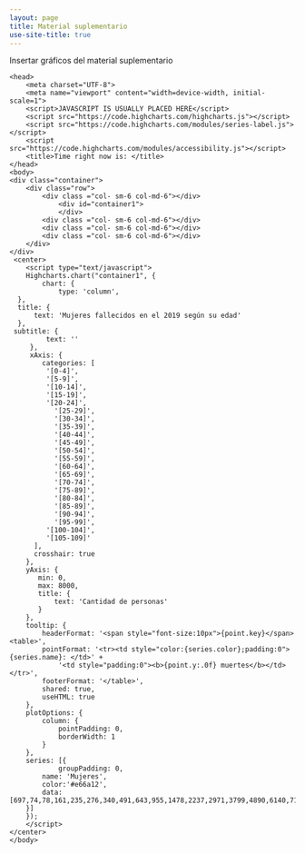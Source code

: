 ```yaml
---
layout: page
title: Material suplementario
use-site-title: true
---
```


Insertar gráficos del material suplementario


    <head>
        <meta charset="UTF-8">
        <meta name="viewport" content="width=device-width, initial-scale=1">
        <script>JAVASCRIPT IS USUALLY PLACED HERE</script>
        <script src="https://code.highcharts.com/highcharts.js"></script>
        <script src="https://code.highcharts.com/modules/series-label.js"></script>
        <script src="https://code.highcharts.com/modules/accessibility.js"></script>
        <title>Time right now is: </title>
    </head>
    <body>
    <div class="container">
        <div class="row">
            <div class ="col- sm-6 col-md-6"></div>
                <div id="container1">
                </div>
            <div class ="col- sm-6 col-md-6"></div>
            <div class ="col- sm-6 col-md-6"></div>
            <div class ="col- sm-6 col-md-6"></div>
        </div>
    </div>
     <center> 
        <script type="text/javascript">
        Highcharts.chart("container1", {
            chart: {
                type: 'column',
      },
      title: {
          text: 'Mujeres fallecidos en el 2019 según su edad'
      },
     subtitle: {
             text: ''
         },
         xAxis: {
            categories: [
             '[0-4]',
             '[5-9]',
             '[10-14]',
             '[15-19]',
             '[20-24]',
               '[25-29]',
               '[30-34]',
               '[35-39]',
               '[40-44]',
               '[45-49]',
               '[50-54]',
               '[55-59]',
               '[60-64]',
               '[65-69]',
               '[70-74]',
               '[75-89]',
               '[80-84]',
               '[85-89]',
               '[90-94]',
               '[95-99]',
             '[100-104]',
             '[105-109]'
          ],
          crosshair: true
        },
        yAxis: {
           min: 0,
           max: 8000,
           title: {
               text: 'Cantidad de personas'
           }
        },
        tooltip: {
            headerFormat: '<span style="font-size:10px">{point.key}</span><table>',
            pointFormat: '<tr><td style="color:{series.color};padding:0">{series.name}: </td>' +
                '<td style="padding:0"><b>{point.y:.0f} muertes</b></td></tr>',
            footerFormat: '</table>',
            shared: true,
            useHTML: true
        },
        plotOptions: {
            column: {
                pointPadding: 0,
                borderWidth: 1
            }
        },
        series: [{
        		groupPadding: 0,
            name: 'Mujeres',
            color:'#e66a12',
            data: [697,74,78,161,235,276,340,491,643,955,1478,2237,2971,3799,4890,6140,7137,8533,6878,3067,718,74]
        }]
        });
        </script>
    </center>
    </body>


